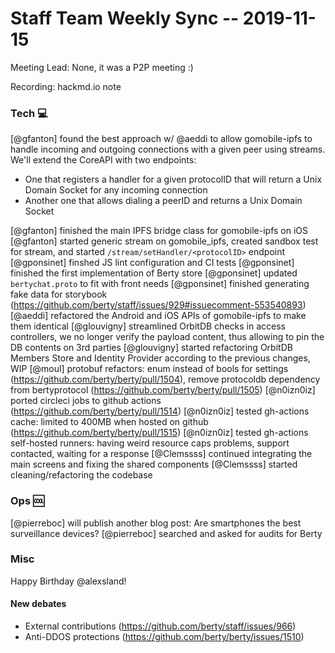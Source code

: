 # Staff Team Weekly Sync -- 2019-11-15

Meeting Lead: None, it was a P2P meeting :)

Recording: hackmd.io note

### Tech :computer:

[@gfanton] found the best approach w/ @aeddi to allow gomobile-ipfs to handle incoming and outgoing connections with a given peer using streams. We'll extend the CoreAPI with two endpoints:
   - One that registers a handler for a given protocolID that will return a Unix Domain Socket for any incoming connection
   - Another one that allows dialing a peerID and returns a Unix Domain Socket

[@gfanton] finished the main IPFS bridge class for gomobile-ipfs on iOS
[@gfanton] started generic stream on gomobile_ipfs, created sandbox test for stream, and started `/stream/setHandler/<protocolID>` endpoint
[@gponsinet] finshed JS lint configuration and CI tests
[@gponsinet] finished the first implementation of Berty store
[@gponsinet] updated `bertychat.proto` to fit with front needs
[@gponsinet] finished generating fake data for storybook (https://github.com/berty/staff/issues/929#issuecomment-553540893)
[@aeddi] refactored the Android and iOS APIs of gomobile-ipfs to make them identical 
[@glouvigny] streamlined OrbitDB checks in access controllers, we no longer verify the payload content, thus allowing to pin the DB contents on 3rd parties
[@glouvigny] started refactoring OrbitDB Members Store and Identity Provider according to the previous changes, WIP
[@moul] protobuf refactors: enum instead of bools for settings (https://github.com/berty/berty/pull/1504), remove protocoldb dependency from bertyprotocol (https://github.com/berty/berty/pull/1505)
[@n0izn0iz] ported circleci jobs to github actions (https://github.com/berty/berty/pull/1514)
[@n0izn0iz] tested gh-actions cache: limited to 400MB when hosted on github (https://github.com/berty/berty/pull/1515)
[@n0izn0iz] tested gh-actions self-hosted runners: having weird resource caps problems, support contacted, waiting for a response
[@Clemssss] continued integrating the main screens and fixing the shared components
[@Clemssss] started cleaning/refactoring the codebase

### Ops :cool:

[@pierreboc] will publish another blog post: Are smartphones the best surveillance devices?
[@pierreboc] searched and asked for audits for Berty 

### Misc

Happy Birthday @alexsland!

#### New debates

* External contributions (https://github.com/berty/staff/issues/966)
* Anti-DDOS protections (https://github.com/berty/berty/issues/1510)


